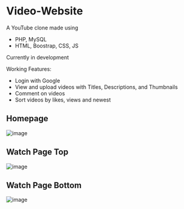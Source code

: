 # Video-Website
A YouTube clone made using
- PHP, MySQL
- HTML, Boostrap, CSS, JS

Currently in development

Working Features: 
- Login with Google
- View and upload videos with 
Titles, Descriptions, and Thumbnails
- Comment on videos
- Sort videos by likes, views and newest

## Homepage

![image](https://user-images.githubusercontent.com/61009672/130322679-027060c6-1c9c-4b12-8eac-e03534bad7c6.png)

## Watch Page Top

![image](https://user-images.githubusercontent.com/61009672/130322683-505bb36c-550e-4c22-9e2e-b6d63f2b0349.png)

## Watch Page Bottom

![image](https://user-images.githubusercontent.com/61009672/130322684-19d0899d-7ddb-4318-9a8d-14cbb25c086e.png)
